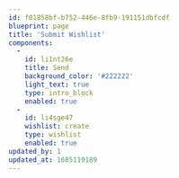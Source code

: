 ```yaml
---
id: f01858bf-b752-446e-8fb9-191151dbfcdf
blueprint: page
title: 'Submit Wishlist'
components:
  -
    id: li1nt26e
    title: Send
    background_color: '#222222'
    light_text: true
    type: intro_block
    enabled: true
  -
    id: li4sge47
    wishlist: create
    type: wishlist
    enabled: true
updated_by: 1
updated_at: 1685119189
---
```

